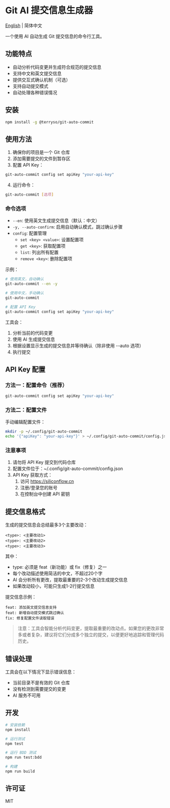 # Git AI 提交信息生成器

[English](./README_EN.md) | 简体中文

一个使用 AI 自动生成 Git 提交信息的命令行工具。

## 功能特点

- 自动分析代码变更并生成符合规范的提交信息
- 支持中文和英文提交信息
- 提供交互式确认机制（可选）
- 支持自动提交模式
- 自动处理各种错误情况

## 安装

```bash
npm install -g @terryso/git-auto-commit
```

## 使用方法

1. 确保你的项目是一个 Git 仓库
2. 添加需要提交的文件到暂存区
3. 配置 API Key：
```bash
git-auto-commit config set apiKey "your-api-key"
```
4. 运行命令：
```bash
git-auto-commit [选项]
```

### 命令选项

- `--en`: 使用英文生成提交信息（默认：中文）
- `-y, --auto-confirm`: 启用自动确认模式，跳过确认步骤
- `config`: 配置管理
  - `set <key> <value>`: 设置配置项
  - `get <key>`: 获取配置项
  - `list`: 列出所有配置
  - `remove <key>`: 删除配置项

示例：
```bash
# 使用英文，自动确认
git-auto-commit --en -y

# 使用中文，手动确认
git-auto-commit

# 配置 API Key
git-auto-commit config set apiKey "your-api-key"
```

工具会：
1. 分析当前的代码变更
2. 使用 AI 生成提交信息
3. 根据设置显示生成的提交信息并等待确认（除非使用 --auto 选项）
4. 执行提交

## API Key 配置

### 方法一：配置命令（推荐）
```bash
git-auto-commit config set apiKey "your-api-key"
```

### 方法二：配置文件
手动编辑配置文件：
```bash
mkdir -p ~/.config/git-auto-commit
echo '{"apiKey": "your-api-key"}' > ~/.config/git-auto-commit/config.json
```

### 注意事项
1. 请勿将 API Key 提交到代码仓库
2. 配置文件位于：~/.config/git-auto-commit/config.json
3. API Key 获取方式：
   1. 访问 https://siliconflow.cn
   2. 注册/登录您的账号
   3. 在控制台中创建 API 密钥

## 提交信息格式

生成的提交信息会总结最多3个主要改动：
```
<type>: <主要改动1>
<type>: <主要改动2>
<type>: <主要改动3>
```

其中：
- type: 必须是 feat（新功能）或 fix（修复）之一
- 每个改动描述使用简洁的中文，不超过20个字
- AI 会分析所有更改，提取最重要的2-3个改动生成提交信息
- 如果改动较小，可能只生成1-2行提交信息

提交信息示例：
```
feat: 添加英文提交信息支持
feat: 新增自动提交模式跳过确认
fix: 修复配置文件读取错误
```

> 注意：工具会智能分析代码变更，提取最重要的改动点。如果您的更改非常多或者复杂，建议将它们分成多个独立的提交，以便更好地追踪和管理代码历史。

## 错误处理

工具会在以下情况下显示错误信息：
- 当前目录不是有效的 Git 仓库
- 没有检测到需要提交的变更
- AI 服务不可用

## 开发

```bash
# 安装依赖
npm install

# 运行测试
npm test

# 运行 BDD 测试
npm run test:bdd

# 构建
npm run build
```

## 许可证

MIT 